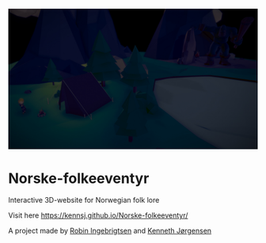 ![alt text](https://raw.githubusercontent.com/kennsj/Norske-folkeeventyr/master/img/eventyr-bg.jpg)

# Norske-folkeeventyr
Interactive 3D-website for Norwegian folk lore

Visit here https://kennsj.github.io/Norske-folkeeventyr/

A project made by [Robin Ingebrigtsen](https://github.com/remix187) and [Kenneth Jørgensen](https://github.com/kennsj)

